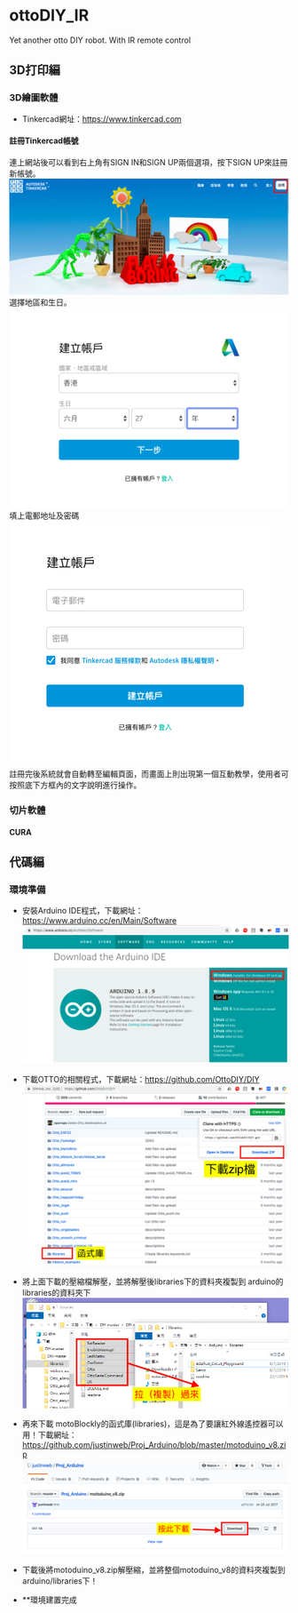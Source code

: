# ottoDIY_IR
Yet another otto DIY robot.  With IR remote control

## 3D打印編 
### 3D繪圖軟體
- Tinkercad網址：https://www.tinkercad.com
#### 註冊Tinkercad帳號  

連上網站後可以看到右上角有SIGN IN和SIGN UP兩個選項，按下SIGN UP來註冊新帳號。  
![Register 1](images/Reg-2a.png)  
選擇地區和生日。  
![Register 2](images/Reg-1.png)   
填上電郵地址及密碼  
![Register 3](images/Reg-3.png)   
註冊完後系統就會自動轉至編輯頁面，而畫面上則出現第一個互動教學，使用者可按照底下方框內的文字說明進行操作。  
  
### 切片軟體
#### CURA
  
  
## 代碼編
### 環境準備
- 安裝Arduino IDE程式，下載網址：https://www.arduino.cc/en/Main/Software  
![arduino_download](images/Arduino_download.png)  

- 下載OTTO的相關程式，下載網址：https://github.com/OttoDIY/DIY   
![github_download](images/github_dowbload.png)  

- 將上面下載的壓縮檔解壓，並將解壓後libraries下的資料夾複製到 arduino的libraries的資料夾下
![Copy libraries](images/Copy_libraries.png)

- 再來下載 motoBlockly的函式庫(libraries)，這是為了要讓紅外線遙控器可以用！下載網址：https://github.com/justinweb/Proj_Arduino/blob/master/motoduino_v8.zip  
![motoduino](images/motoduino_download.png)

- 下載後將motoduino_v8.zip解壓縮，並將整個motoduino_v8的資料夾複製到arduino/libraries下！
- **環境建置完成
